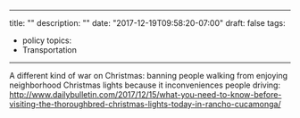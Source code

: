 ----
title: ""
description: ""
date: "2017-12-19T09:58:20-07:00"
draft: false
tags:
- policy
topics:
- Transportation
----
A different kind of war on Christmas: banning people walking from enjoying neighborhood Christmas lights because it inconveniences people driving: http://www.dailybulletin.com/2017/12/15/what-you-need-to-know-before-visiting-the-thoroughbred-christmas-lights-today-in-rancho-cucamonga/
